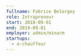 ```yaml
---
fullname: Fabrice Belorgey
role: Intrapreneur
start: 2018-09-01
end: 2019-09-01
employer: admin/minarm
startups:
  - e-chauffeur
---
```

